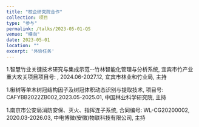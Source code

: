 ```yaml
---
title: "校企研究院合作"
collection: 项目
type: "参与"
permalink: /talks/2023-05-01-QS
venue: "横向"
date: 2023-05-01
location: ""
excerpt: '外协任务'
---
```


1.智慧竹业关键技术研究与集成示范--竹林智能化管理与分析系统, 宜宾市竹产业重大攻关项目项目号: , 2024.06-2027.12, 宜宾市林业和竹业局, 主持

1.楸树等单木树冠结构因子及树冠体积动态识别与提取技术, 项目号: CAFYBB2022ZB002,2023.05-2025.01, 中国林业科学研究院, 主持

1.南京市公安局消防安保、灭火、指挥连子系统, 合同编号: WL-CG20200002, 2020.03-2026.03, 中电博微(安徽)物联科技有限公司, 主持
